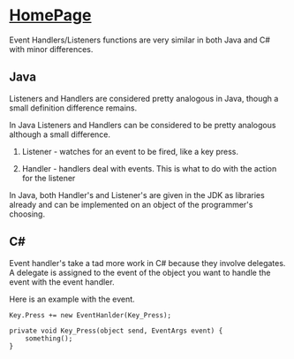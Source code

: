 # [HomePage](README.md)

Event Handlers/Listeners functions are very similar in both Java and C# with minor differences.

## Java

Listeners and Handlers are considered pretty analogous in Java, though a small definition difference remains.

In Java Listeners and Handlers can be considered to be pretty analogous although a small difference.

1. Listener - watches for an event to be fired, like a key press.  

2. Handler - handlers deal with events.  This is what to do with the action for the listener

In Java, both Handler's and Listener's are given in the JDK as libraries already and can be implemented on an object of the programmer's choosing. 

## C#

Event handler's take a tad more work in C# because they involve delegates.  A delegate is assigned to the event of the object you want to handle the event with the event handler.

Here is an example with the event.

```
Key.Press += new EventHanlder(Key_Press);

private void Key_Press(object send, EventArgs event) {
    something();
}
```
